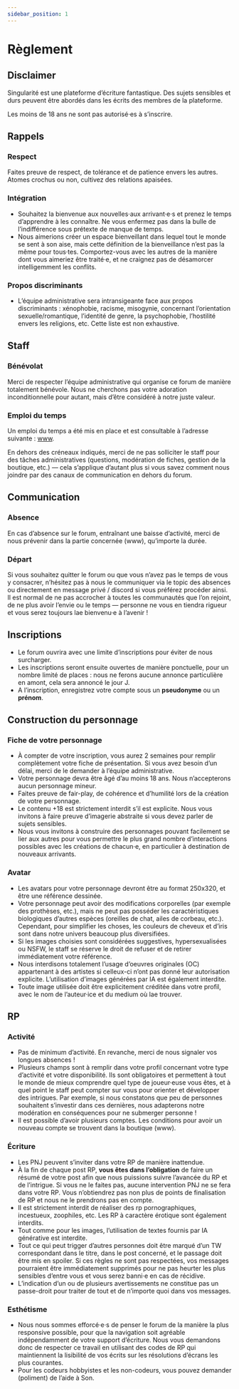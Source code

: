 ```yaml
---
sidebar_position: 1
---
```


# Règlement

## Disclaimer

Singularité est une plateforme d’écriture fantastique. Des sujets sensibles et durs peuvent être abordés dans les écrits des membres de la plateforme.

Les moins de 18 ans ne sont pas autorisé·es à s’inscrire.

## Rappels

### Respect

Faites preuve de respect, de tolérance et de patience envers les autres. Atomes crochus ou non, cultivez des relations apaisées.

### Intégration

- Souhaitez la bienvenue aux nouvelles·aux arrivant·e·s et prenez le temps d’apprendre à les connaître. Ne vous enfermez pas dans la bulle de l’indifférence sous prétexte de manque de temps.
- Nous aimerions créer un espace bienveillant dans lequel tout le monde se sent à son aise, mais cette définition de la bienveillance n’est pas la même pour tous·tes. Comportez-vous avec les autres de la manière dont vous aimeriez être traité·e, et ne craignez pas de désamorcer intelligemment les conflits.

### Propos discriminants

- L’équipe administrative sera intransigeante face aux propos discriminants : xénophobie, racisme, misogynie, concernant l’orientation sexuelle/romantique, l’identité de genre, la psychophobie, l’hostilité envers les religions, etc. Cette liste est non exhaustive.

## Staff

### Bénévolat

Merci de respecter l’équipe administrative qui organise ce forum de manière totalement bénévole. Nous ne cherchons pas votre adoration inconditionnelle pour autant, mais d’être considéré à notre juste valeur.

### Emploi du temps

Un emploi du temps a été mis en place et est consultable à l’adresse suivante : [www](/docs/preambule/equipe).

En dehors des créneaux indiqués, merci de ne pas solliciter le staff pour des tâches administratives (questions, modération de fiches, gestion de la boutique, etc.) — cela s’applique d’autant plus si vous savez comment nous joindre par des canaux de communication en dehors du forum.

## Communication

### Absence

En cas d’absence sur le forum, entraînant une baisse d’activité, merci de nous prévenir dans la partie concernée (www), qu’importe la durée.

### Départ

Si vous souhaitez quitter le forum ou que vous n’avez pas le temps de vous y consacrer, n’hésitez pas à nous le communiquer via le topic des absences ou directement en message privé / discord si vous préférez procéder ainsi. Il est normal de ne pas accrocher à toutes les communautés que l’on rejoint, de ne plus avoir l’envie ou le temps — personne ne vous en tiendra rigueur et vous serez toujours lae bienvenu·e à l’avenir !

## Inscriptions

- Le forum ouvrira avec une limite d’inscriptions pour éviter de nous surcharger.
- Les inscriptions seront ensuite ouvertes de manière ponctuelle, pour un nombre limité de places : nous ne ferons aucune annonce particulière en amont, cela sera annoncé le jour J.
- A l’inscription, enregistrez votre compte sous un **pseudonyme** ou un **prénom**.

## Construction du personnage

### Fiche de votre personnage

- À compter de votre inscription, vous aurez 2 semaines pour remplir complètement votre fiche de présentation. Si vous avez besoin d’un délai, merci de le demander à l’équipe administrative.
- Votre personnage devra être âgé d’au moins 18 ans. Nous n’accepterons aucun personnage mineur.
- Faites preuve de fair-play, de cohérence et d’humilité lors de la création de votre personnage.
- Le contenu +18 est strictement interdit s’il est explicite. Nous vous invitons à faire preuve d’imagerie abstraite si vous devez parler de sujets sensibles.
- Nous vous invitons à construire des personnages pouvant facilement se lier aux autres pour vous permettre le plus grand nombre d’interactions possibles avec les créations de chacun·e, en particulier à destination de nouveaux arrivants.

### Avatar

- Les avatars pour votre personnage devront être au format 250x320, et être une référence dessinée.
- Votre personnage peut avoir des modifications corporelles (par exemple des prothèses, etc.), mais ne peut pas posséder les caractéristiques biologiques d’autres espèces (oreilles de chat, ailes de corbeau, etc.). Cependant, pour simplifier les choses, les couleurs de cheveux et d’iris sont dans notre univers beaucoup plus diversifiées.
- Si les images choisies sont considérées suggestives, hypersexualisées ou NSFW, le staff se réserve le droit de refuser et de retirer immédiatement votre référence.
- Nous interdisons totalement l’usage d’oeuvres originales (OC) appartenant à des artistes si celleux-ci n’ont pas donné leur autorisation explicite. L’utilisation d’images générées par IA est également interdite.
- Toute image utilisée doit être explicitement créditée dans votre profil, avec le nom de l’auteur·ice et du medium où lae trouver.

## RP

### Activité

- Pas de minimum d’activité. En revanche, merci de nous signaler vos longues absences !
- Plusieurs champs sont à remplir dans votre profil concernant votre type d’activité et votre disponibilité. Ils sont obligatoires et permettent à tout le monde de mieux comprendre quel type de joueur·euse vous êtes, et à quel point le staff peut compter sur vous pour orienter et développer des intrigues. Par exemple, si nous constatons que peu de personnes souhaitent s’investir dans ces dernières, nous adapterons notre modération en conséquences pour ne submerger personne !
- Il est possible d’avoir plusieurs comptes. Les conditions pour avoir un nouveau compte se trouvent dans la boutique (www).

### Écriture

- Les PNJ peuvent s’inviter dans votre RP de manière inattendue.
- À la fin de chaque post RP, **vous êtes dans l’obligation** de faire un résumé de votre post afin que nous puissions suivre l’avancée du RP et de l’intrigue. Si vous ne le faites pas, aucune intervention PNJ ne se fera dans votre RP. Vous n’obtiendrez pas non plus de points de finalisation de RP et nous ne le prendrons pas en compte.
- Il est strictement interdit de réaliser des rp pornographiques, incestueux, zoophiles, etc. Les RP à caractère érotique sont également interdits.
- Tout comme pour les images, l’utilisation de textes fournis par IA générative est interdite.
- Tout ce qui peut trigger d’autres personnes doit être marqué d’un TW correspondant dans le titre, dans le post concerné, et le passage doit être mis en spoiler. Si ces règles ne sont pas respectées, vos messages pourraient être immédiatement supprimés pour ne pas heurter les plus sensibles d’entre vous et vous serez banni·e en cas de récidive.
- L’indication d’un ou de plusieurs avertissements ne constitue pas un passe-droit pour traiter de tout et de n’importe quoi dans vos messages.

### Esthétisme

- Nous nous sommes efforcé·e·s de penser le forum de la manière la plus responsive possible, pour que la navigation soit agréable indépendamment de votre support d’écriture. Nous vous demandons donc de respecter ce travail en utilisant des codes de RP qui maintiennent la lisibilité de vos écrits sur les résolutions d’écrans les plus courantes.
- Pour les codeurs hobbyistes et les non-codeurs, vous pouvez demander (poliment) de l’aide à Son.